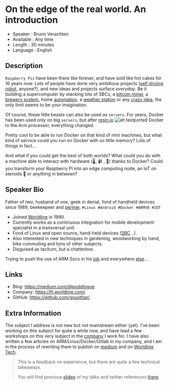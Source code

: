 
On the edge of the real world. An introduction
=========================

* Speaker   : Bruno Verachten
* Available : Any time
* Length    : 30 minutes
* Language  : English

Description
-----------

`Raspberry Pis` have been there like forever, and have sold like hot cakes for 16 years now. Lots of people have done very ambitious projects ([self driving robot](https://github.com/bdjukic/selfdriving-robot-car), anyone?), and new ideas and projects surface *everyday*. Be it building a supercomputer by stacking lots of SBCs, a [bitcoin miner](https://hub.packtpub.com/how-mine-bitcoin-your-raspberry-pi/), a [brewery system](https://www.brewpi.com/), home [automation](https://www.home-assistant.io/), a [weather station](http://airpi.es/whatisthis.php) or any [crazy idea](https://www.bestvpn.com/guides/raspberry-pi-projects/), the only limit seems to be your imagination.

Of course, these little beasts can also be used as `servers`. For years, Docker has been used only on big `servers`, but after  [resin.io](https://resin.io/blog/why-port-docker-to-the-raspberry-pi/) ![alt text](https://resin.io/blog/content/images/2015/Jan/logo_resin_blog.png)ported Docker to the Arm processor, everything changed.

Pretty cool to be able to run Docker on that kind of mini machines,  but what kind of service could you run on Docker with so little memory? Lots of things in fact…

And what if you could get the best of both worlds? What could you do  with a machine able to interact with hardware (🌡️, 📹 , 🚦) thanks to  Docker? Could you transform your Raspberry Pi into an edge computing node, an  IoT on steroids 💪 or anything in between?

Speaker Bio
-----------

Father of *two*, husband of *one*, geek in denial, fond of handheld devices since 1989, beekeepeer and [permie].
`#Linux #Android #Docker #ARMV8 #IOT`

* Joined [Worldline] in 1999.
* Currently works as a continuous integration for mobile development specialist in a transversal unit. 
* Fond of Linux and open source, hand-held devices ([SBC]...).
* Also interested in new techniques in gardening, woodworking by hand, bike commuting and tons of other subjects.
* Disguised as taciturn, but a chatterbox.

Trying to push the use of ARM Socs in his [job] and everywhere [else]...

[permie]: https://www.credential.net/5ufvm4zp
[Worldline]: https://worldline.com/
[SBC]: https://www.armbian.com/download/
[else]: https://github.com/gounthar
[job]: https://github.com/WorksOnArm/cluster/issues/81

Links
-----

* Blog: https://medium.com/@poddingue
* Company: https://fr.worldline.com/
* GitHub: https://github.com/gounthar/

Extra Information
-----------------

The subject I address is not new but  not mainstream either (yet). I’ve been working on this subject for quite  a while now, and have lead a few workshops on this very subject in the [company](https://worldline.com/)  I work for. I have also written a few articles on ARM/Linux/Docker/Gitlab in my  company, and I am in the process of rewriting them to publish on [medium](https://medium.com/@poddingue) and on [Worldline Tech](https://blog.worldline.tech/).

> This is a feedback on experience, but there are quite a few technical takeaways.
>
> You will find previous [slides] of my talks and twitter references [there].

[there]:https://twitter.com/i/moments/1050320228901707776
[DevFestGR18]:https://heraklion.googledevelopers.gr/devfest-greece-2018/#rockstars
[LinuxLab]:https://2018.linux-lab.it/speakers/
[slides]:https://speakerdeck.com/gounthar
[talk]: https://twitter.com/i/moments/1014591620841340929
[Techforum eXplore]: https://twitter.com/hashtag/TexWL18?src=hash
[OpenSTF]: https://github.com/openstf/stf

[DevFestGR18]:https://heraklion.googledevelopers.gr/devfest-greece-2018/
[company]: https://worldline.com/
[medium]: https://medium.com/@poddingue
[Worldline Tech]: https://blog.worldline.tech/
[there]:https://twitter.com/i/moments/1050320228901707776
[DevFestGR18]:https://heraklion.googledevelopers.gr/devfest-greece-2018/#rockstars
[LinuxLab]:https://2018.linux-lab.it/speakers/
[slides]:https://speakerdeck.com/gounthar
[talk]: https://twitter.com/i/moments/1014591620841340929
[Techforum eXplore]: https://twitter.com/hashtag/TexWL18?src=hash
[OpenSTF]: https://github.com/openstf/stf
[gitlab-ci]:https://about.gitlab.com/product/continuous-integration/
[Runners]:https://docs.gitlab.com/runner/
[Docker]: https://www.docker.com/
[OpenSTF]: https://github.com/openstf/stf
[HypriotOS]: https://blog.hypriot.com/
[Armbian]: https://www.armbian.com/download/
[Gitlab CI]: https://about.gitlab.com/features/gitlab-ci-cd/
